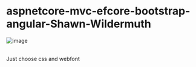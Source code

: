 # aspnetcore-mvc-efcore-bootstrap-angular-Shawn-Wildermuth

![image](https://user-images.githubusercontent.com/64368109/130649683-c8e59f5a-4a59-41bc-b9c1-a84fa130b2a9.png)

<br />Just choose css and webfont
